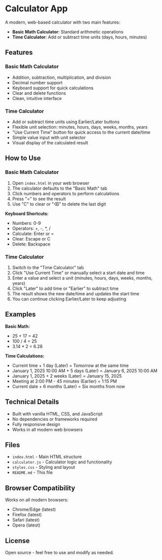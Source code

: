 # Calculator App

A modern, web-based calculator with two main features:
- **Basic Math Calculator**: Standard arithmetic operations
- **Time Calculator**: Add or subtract time units (days, hours, minutes)

## Features

### Basic Math Calculator
- Addition, subtraction, multiplication, and division
- Decimal number support
- Keyboard support for quick calculations
- Clear and delete functions
- Clean, intuitive interface

### Time Calculator
- Add or subtract time units using Earlier/Later buttons
- Flexible unit selection: minutes, hours, days, weeks, months, years
- "Use Current Time" button for quick access to the current date/time
- Simple value input with unit selector
- Visual display of the calculated result

## How to Use

### Basic Math Calculator
1. Open `index.html` in your web browser
2. The calculator defaults to the "Basic Math" tab
3. Click numbers and operators to perform calculations
4. Press "=" to see the result
5. Use "C" to clear or "⌫" to delete the last digit

**Keyboard Shortcuts:**
- Numbers: 0-9
- Operators: +, -, *, /
- Calculate: Enter or =
- Clear: Escape or C
- Delete: Backspace

### Time Calculator
1. Switch to the "Time Calculator" tab
2. Click "Use Current Time" or manually select a start date and time
3. Enter a value and select a unit (minutes, hours, days, weeks, months, years)
4. Click "Later" to add time or "Earlier" to subtract time
5. The result shows the new date/time and updates the start time
6. You can continue clicking Earlier/Later to keep adjusting

## Examples

**Basic Math:**
- 25 + 17 = 42
- 100 / 4 = 25
- 3.14 * 2 = 6.28

**Time Calculations:**
- Current time + 1 day (Later) = Tomorrow at the same time
- January 1, 2025 10:00 AM + 5 days (Later) = January 6, 2025 10:00 AM
- January 1, 2025 + 2 weeks (Later) = January 15, 2025
- Meeting at 2:00 PM - 45 minutes (Earlier) = 1:15 PM
- Current date + 6 months (Later) = Six months from now

## Technical Details

- Built with vanilla HTML, CSS, and JavaScript
- No dependencies or frameworks required
- Fully responsive design
- Works in all modern web browsers

## Files

- `index.html` - Main HTML structure
- `calculator.js` - Calculator logic and functionality
- `styles.css` - Styling and layout
- `README.md` - This file

## Browser Compatibility

Works on all modern browsers:
- Chrome/Edge (latest)
- Firefox (latest)
- Safari (latest)
- Opera (latest)

## License

Open source - feel free to use and modify as needed.
